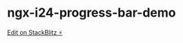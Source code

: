 # ngx-i24-progress-bar-demo

[Edit on StackBlitz ⚡️](https://stackblitz.com/edit/ngx-i24-progress-bar-demo)
